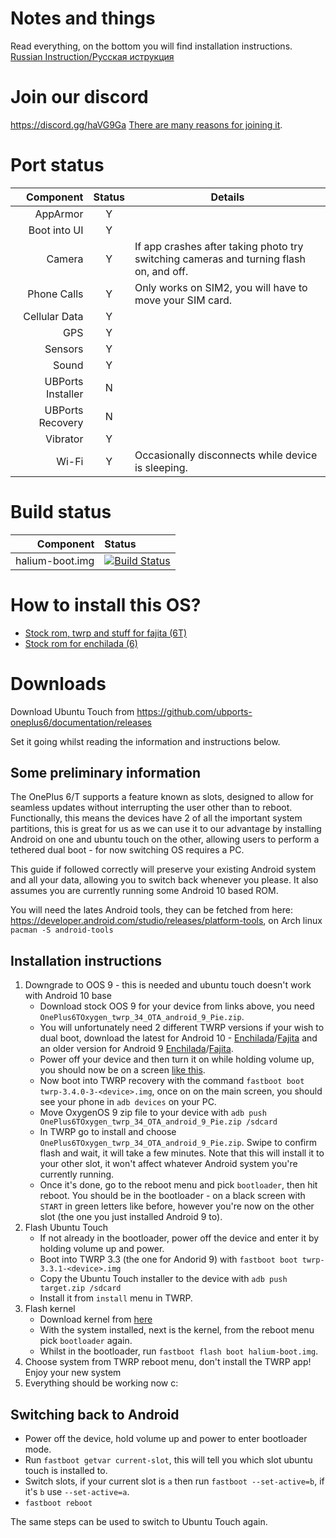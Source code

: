 # Notes and things

Read everything, on the bottom you will find installation instructions.
[Russian Instruction/Русская иструкция](https://github.com/ubports-oneplus6/documentation/blob/master/README.ru.md)
# Join our discord

https://discord.gg/haVG9Ga [There are many reasons for joining it](https://imgur.com/a/WM9ZNDc).

# Port status

|         Component | Status | Details            |
|------------------:|:------:|--------------------|
|          AppArmor |    Y   |                    |
|      Boot into UI |    Y   |                    |
|            Camera |    Y   | If app crashes after taking photo try switching cameras and turning flash on, and off. |
|       Phone Calls |    Y   |  Only works on SIM2, you will have to move your SIM card. |
|     Cellular Data |    Y   |                    |
|               GPS |    Y   |                    |
|           Sensors |    Y   |                    |
|             Sound |    Y   |                    |
| UBPorts Installer |    N   |                    |
|  UBPorts Recovery |    N   |                    |
|          Vibrator |    Y   |                    |
|             Wi-Fi |    Y   | Occasionally disconnects while device is sleeping. |

# Build status

|         Component | Status |
|------------------:|:-------|
|   halium-boot.img | [![Build Status](https://oldpc.mrcyjanek.net:443/ci/job/ubports-oneplus6-android_kernel_oneplus_sdm845/badge/icon)](https://oldpc.mrcyjanek.net:443/ci/job/ubports-oneplus6-android_kernel_oneplus_sdm845/) |

# How to install this OS?

 * [Stock rom, twrp and stuff for fajita (6T)](https://oldpc.mrcyjanek.net/files/all/Documents/Porting/fajita)
 * [Stock rom for enchilada (6)](https://oldpc.mrcyjanek.net/files/all/Documents/Porting/enchilada)

# Downloads
Download Ubuntu Touch from https://github.com/ubports-oneplus6/documentation/releases

Set it going whilst reading the information and instructions below.

## Some preliminary information

The OnePlus 6/T supports a feature known as slots, designed to allow for seamless updates without interrupting the user other than to reboot. Functionally, this means the devices have 2 of all the important system partitions, this is great for us as we can use it to our advantage by installing Android on one and ubuntu touch on the other, allowing users to perform a tethered dual boot - for now switching OS requires a PC.

This guide if followed correctly will preserve your existing Android system and all your data, allowing you to switch back whenever you please. It also assumes you are currently running some Android 10 based ROM.

You will need the lates Android tools, they can be fetched from here: https://developer.android.com/studio/releases/platform-tools, on Arch linux `pacman -S android-tools`

## Installation instructions

1. Downgrade to OOS 9 - this is needed and ubuntu touch doesn't work with Android 10 base
    * Download stock OOS 9 for your device from links above, you need `OnePlus6TOxygen_twrp_34_OTA_android_9_Pie.zip`.
    * You will unfortunately need 2 different TWRP versions if your wish to dual boot, download the latest for Android 10 - [Enchilada](https://eu.dl.twrp.me/enchilada/twrp-3.4.0-3-enchilada.img.html)/[Fajita](https://dl.twrp.me/fajita/twrp-3.4.0-1-fajita.img.html) and an older version for Android 9 [Enchilada](https://eu.dl.twrp.me/enchilada/twrp-3.3.1-2-enchilada.img.html)/[Fajita](https://dl.twrp.me/fajita/twrp-3.3.1-1-fajita.img.html).
    * Power off your device and then turn it on while holding volume up, you should now be on a screen [like this](https://gist.github.com/Jim-Bar/a74dc9f45d049340c2a8576f2bdef701#file-oneplus_6_bootloader-jpg).
    * Now boot into TWRP recovery with the command `fastboot boot twrp-3.4.0-3-<device>.img`, once on on the main screen, you should see your phone in `adb devices` on your PC.
    * Move OxygenOS 9 zip file to your device with `adb push OnePlus6TOxygen_twrp_34_OTA_android_9_Pie.zip /sdcard`
    * In TWRP go to install and choose `OnePlus6TOxygen_twrp_34_OTA_android_9_Pie.zip`. Swipe to confirm flash and wait, it will take a few minutes. Note that this will install it to your other slot, it won't affect whatever Android system you're currently running.
    * Once it's done, go to the reboot menu and pick `bootloader`, then hit reboot. You should be in the bootloader - on a black screen with `START` in green letters like before, however you're now on the other slot (the one you just installed Android 9 to).
2. Flash Ubuntu Touch
    * If not already in the bootloader, power off the device and enter it by holding volume up and power.
    * Boot into TWRP 3.3 (the one for Andorid 9) with `fastboot boot twrp-3.3.1-<device>.img`
    * Copy the Ubuntu Touch installer to the device with `adb push target.zip /sdcard`
    * Install it from `install` menu in TWRP.
3. Flash kernel
    * Download kernel from [here](https://github.com/ubports-oneplus6/documentation/releases)
    * With the system installed, next is the kernel, from the reboot menu pick `bootloader` again.
    * Whilst in the bootloader, run `fastboot flash boot halium-boot.img`.
4. Choose system from TWRP reboot menu, don't install the TWRP app!
Enjoy your new system
1734895. Everything should be working now c:

## Switching back to Android
* Power off the device, hold volume up and power to enter bootloader mode.
* Run `fastboot getvar current-slot`, this will tell you which slot ubuntu touch is installed to.
* Switch slots, if your current slot is `a` then run `fastboot --set-active=b`, if it's `b` use `--set-active=a`.
* `fastboot reboot`

The same steps can be used to switch to Ubuntu Touch again.
